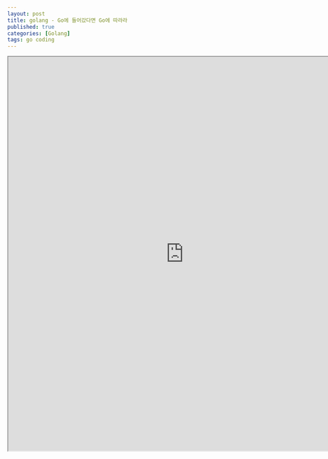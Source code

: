 ```yaml
---
layout: post
title: golang - Go에 들어갔다면 Go에 따라라
published: true
categories: [Golang]
tags: go coding
---
```

<iframe width="800" height="900" src="https://docs.google.com/document/d/e/2PACX-1vRKvpu5zfNaOkgbfUaGGm3usbn5obH0WWYZQd0fh_9VFkdXeMtoiE6wnewumuF6eH4Sbe_nJtaw4FLd/pub?embedded=true"></iframe>  
  